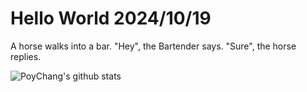 # Hello World 2024/10/19

A horse walks into a bar.
"Hey", the Bartender says.
"Sure", the horse replies.

![PoyChang's github stats](https://github-readme-stats.vercel.app/api?username=poychang&show_icons=true&theme=dracula)
